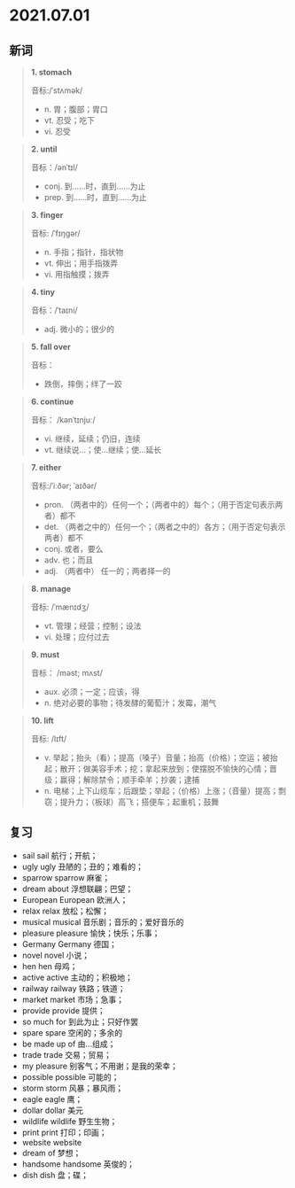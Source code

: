 # 2021.07.01

## 新词

> **1. stomach**
>
> 音标:/ˈstʌmək/
>
> - n. 胃；腹部；胃口
> - vt. 忍受；吃下
> - vi. 忍受


> **2. until**
>
> 音标：/ənˈtɪl/
>
> - conj. 到……时，直到……为止
> - prep. 到……时，直到……为止



> **3. finger**
>
> 音标:  /ˈfɪŋɡər/
>
> - n. 手指；指针，指状物
> - vt. 伸出；用手指拨弄
> - vi. 用指触摸；拨弄



> **4. tiny**
>
> 音标：/ˈtaɪni/
>
> - adj. 微小的；很少的


> **5. fall over**
>
> 音标： 
>
> - 跌倒，摔倒；绊了一跤


> **6. continue**
>
> 音标：  /kənˈtɪnjuː/
>
> - vi. 继续，延续；仍旧，连续
> - vt. 继续说…；使…继续；使…延长


> **7. either**
>
> 音标:/ˈiːðər; ˈaɪðər/
>
> - pron. （两者中的）任何一个；（两者中的）每个；（用于否定句表示两者）都不
> - det. （两者之中的）任何一个；（两者之中的）各方；（用于否定句表示两者）都不
> - conj. 或者，要么
> - adv. 也；而且
> - adj. （两者中） 任一的；两者择一的 




> **8. manage**
>
> 音标: /ˈmænɪdʒ/
>
> - vt. 管理；经营；控制；设法
> - vi. 处理；应付过去


> **9. must**
>
> 音标：  /məst; mʌst/
>
> - aux. 必须；一定；应该，得
> - n. 绝对必要的事物；待发酵的葡萄汁；发霉，潮气

> **10. lift**
>
> 音标:   /lɪft/
>
> - v. 举起；抬头（看）；提高（嗓子）音量；抬高（价格）；空运；被抬起；散开；做美容手术；挖；拿起来放到；使摆脱不愉快的心情；晋级；赢得；解除禁令；顺手牵羊；抄袭；逮捕
> - n. 电梯；上下山缆车；后跟垫；举起；（价格）上涨；（音量）提高；剽窃；提升力；（板球）高飞；搭便车；起重机；鼓舞



## 复习

- sail sail 航行；开航；
- ugly ugly 丑陋的；丑的；难看的；
- sparrow sparrow 麻雀；
- dream about 浮想联翩；巴望；
- European European 欧洲人；
- relax relax 放松；松懈；
- musical musical 音乐剧；音乐的；爱好音乐的
- pleasure pleasure 愉快；快乐；乐事；
- Germany Germany 德国；
- novel novel 小说；
- hen hen 母鸡；
- active active 主动的；积极地；
- railway railway 铁路；铁道；
- market market 市场；急事；
- provide provide 提供；
- so much for 到此为止；只好作罢
- spare spare 空闲的；多余的
- be made up of 由...组成；
- trade trade 交易；贸易；
- my pleasure 别客气；不用谢；是我的荣幸；
- possible possible 可能的；
- storm storm 风暴；暴风雨；
- eagle eagle 鹰；
- dollar dollar 美元
- wildlife wildlife 野生生物；
- print print 打印；印画；
- website website
- dream of 梦想；
- handsome handsome 英俊的；
- dish dish 盘；碟；


